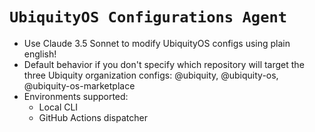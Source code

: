 # `UbiquityOS Configurations Agent`

- Use Claude 3.5 Sonnet to modify UbiquityOS configs using plain english!
- Default behavior if you don't specify which repository will target the three Ubiquity organization configs: @ubiquity, @ubiquity-os, @ubiquity-os-marketplace
- Environments supported:
   - Local CLI
   - GitHub Actions dispatcher
